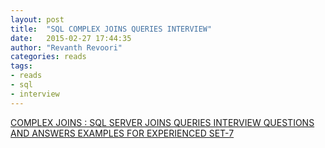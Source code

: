 ```yaml
---
layout: post
title:  "SQL COMPLEX JOINS QUERIES INTERVIEW"
date:   2015-02-27 17:44:35
author: "Revanth Revoori"
categories: reads
tags:
- reads
- sql
- interview
---
```

<a class="embedly-card" href="http://www.interviewquestionspdf.com/2014/07/complex-joins-sql-joins-queries.html">COMPLEX JOINS : SQL SERVER JOINS QUERIES INTERVIEW QUESTIONS AND ANSWERS EXAMPLES FOR EXPERIENCED SET-7</a>
<script async src="//cdn.embedly.com/widgets/platform.js" charset="UTF-8"></script>
<!--more-->